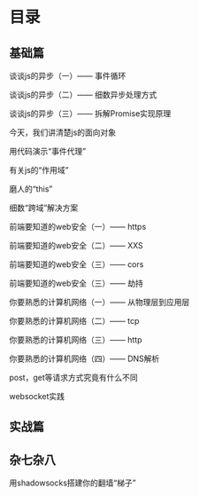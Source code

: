 # 目录
## 基础篇

谈谈js的异步（一）—— 事件循环 

谈谈js的异步（二）—— 细数异步处理方式

谈谈js的异步（三）—— 拆解Promise实现原理

今天，我们讲清楚js的面向对象

用代码演示“事件代理”

有关js的“作用域”

磨人的“this”

细数“跨域”解决方案

前端要知道的web安全（一）—— https

前端要知道的web安全（二）—— XXS

前端要知道的web安全（三）—— cors

前端要知道的web安全（三）—— 劫持

你要熟悉的计算机网络（一）—— 从物理层到应用层

你要熟悉的计算机网络（二）—— tcp

你要熟悉的计算机网络（三）—— http

你要熟悉的计算机网络（四）—— DNS解析

post，get等请求方式究竟有什么不同

websocket实践

## 实战篇

## 杂七杂八

用shadowsocks搭建你的翻墙“梯子”